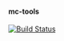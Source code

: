 #### mc-tools
[![Build Status](https://travis-ci.org/max-lobur/mc-tools.svg?branch=master)](https://travis-ci.org/max-lobur/mc-tools)